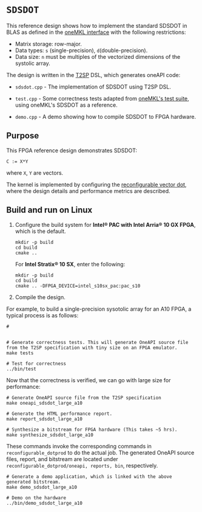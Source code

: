 # `SDSDOT`

This reference design shows how to implement the standard SDSDOT in BLAS as defined in the [oneMKL interface](https://oneapi-src.github.io/oneMKL/domains/blas/blas.html) with the following restrictions:
* Matrix storage: row-major.
* Data types: `s` (single-precision), `d`(double-precision).
* Data size: `n` must be multiples of the vectorized dimensions of the systolic array.

The design is written in the [T2SP](https://github.com/IntelLabs/t2sp) DSL, which generates oneAPI code:

* `sdsdot.cpp` - The implementation of SDSDOT using T2SP DSL.

* `test.cpp` - Some correctness tests adapted from [oneMKL's test suite](https://github.com/oneapi-src/oneMKL/blob/develop/tests/unit_tests/blas/level3/sdsdot_usm.cpp), using oneMKL's SDSDOT as a reference.

* `demo.cpp` - A demo showing how to compile SDSDOT to FPGA hardware.

## Purpose

This FPGA reference design demonstrates SDSDOT:

```
C := X*Y
```
where `X`, `Y` are vectors.

The kernel is implemented by configuring the [reconfigurable vector dot](../reconfigurable_dotprod/README.md), where the design details and performance metrics are described.

## Build and run on Linux

1. Configure the build system for **Intel® PAC with Intel Arria® 10 GX FPGA**, which is the default.

   ```shell
   mkdir -p build
   cd build
   cmake ..
   ```

   For **Intel Stratix® 10 SX**, enter the following:

   ```shell
   mkdir -p build
   cd build
   cmake .. -DFPGA_DEVICE=intel_s10sx_pac:pac_s10
   ```

2. Compile the design.

For example, to build a single-precision sysotolic array for an A10 FPGA, a typical process is as follows:
   ```shell
   #


   # Generate correctness tests. This will generate OneAPI source file from the T2SP specification with tiny size on an FPGA emulator.
   make tests

   # Test for correctness
   ../bin/test
   ```

Now that the correctness is verified, we can go with large size for performance:
   ```shell
   # Generate OneAPI source file from the T2SP specification
   make oneapi_sdsdot_large_a10

   # Generate the HTML performance report.
   make report_sdsdot_large_a10

   # Synthesize a bitstream for FPGA hardware (This takes ~5 hrs).
   make synthesize_sdsdot_large_a10
   ```
   These commands invoke the corresponding commands in `reconfigurable_dotprod` to do the actual job. The generated OneAPI source files, report, and bitstream are located under `reconfigurable_dotprod/oneapi, reports, bin`, respectively.

   ```shell
   # Generate a demo application, which is linked with the above generated bitstream.
   make demo_sdsdot_large_a10

   # Demo on the hardware
   ../bin/demo_sdsdot_large_a10
   ```
